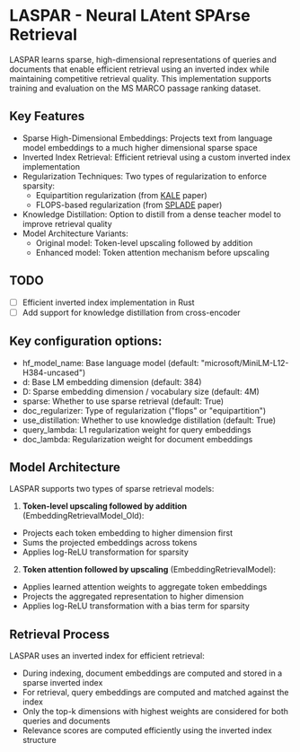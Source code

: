 # LASPAR - Neural LAtent SPArse Retrieval

LASPAR learns sparse, high-dimensional representations of queries and documents that enable efficient retrieval using an inverted index while maintaining competitive retrieval quality. This implementation supports training and evaluation on the MS MARCO passage ranking dataset.

## Key Features
* Sparse High-Dimensional Embeddings: Projects text from language model embeddings to a much higher dimensional sparse space
* Inverted Index Retrieval: Efficient retrieval using a custom inverted index implementation
* Regularization Techniques: Two types of regularization to enforce sparsity:
  * Equipartition regularization (from [KALE](https://dl.acm.org/doi/10.1145/3578337.3605131) paper)
  * FLOPS-based regularization (from [SPLADE](https://github.com/naver/splade) paper)
* Knowledge Distillation: Option to distill from a dense teacher model to improve retrieval quality
* Model Architecture Variants:
  * Original model: Token-level upscaling followed by addition
  * Enhanced model: Token attention mechanism before upscaling
 
## TODO
- [ ] Efficient inverted index implementation in Rust
- [ ] Add support for knowledge distillation from cross-encoder
 
## Key configuration options:
* hf_model_name: Base language model (default: "microsoft/MiniLM-L12-H384-uncased")
* d: Base LM embedding dimension (default: 384)
* D: Sparse embedding dimension / vocabulary size (default: 4M)
* sparse: Whether to use sparse retrieval (default: True)
* doc_regularizer: Type of regularization ("flops" or "equipartition")
* use_distillation: Whether to use knowledge distillation (default: True)
* query_lambda: L1 regularization weight for query embeddings
* doc_lambda: Regularization weight for document embeddings

## Model Architecture
LASPAR supports two types of sparse retrieval models:
1) **Token-level upscaling followed by addition** (EmbeddingRetrievalModel_Old):
  * Projects each token embedding to higher dimension first
  * Sums the projected embeddings across tokens
  * Applies log-ReLU transformation for sparsity
2) **Token attention followed by upscaling** (EmbeddingRetrievalModel):
  * Applies learned attention weights to aggregate token embeddings
  * Projects the aggregated representation to higher dimension
  * Applies log-ReLU transformation with a bias term for sparsity

## Retrieval Process
LASPAR uses an inverted index for efficient retrieval:
* During indexing, document embeddings are computed and stored in a sparse inverted index
* For retrieval, query embeddings are computed and matched against the index
* Only the top-k dimensions with highest weights are considered for both queries and documents
* Relevance scores are computed efficiently using the inverted index structure
